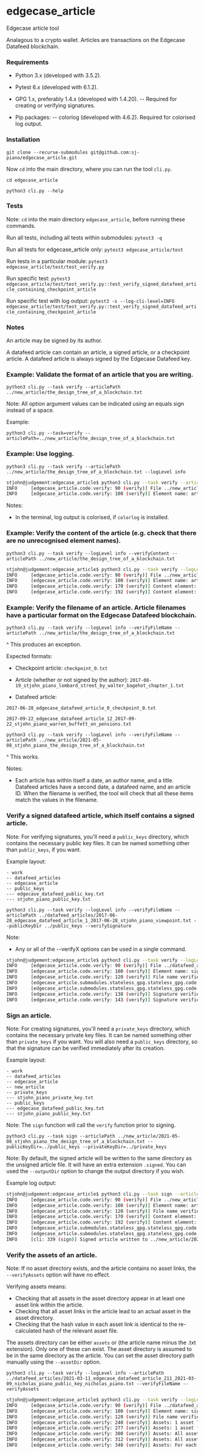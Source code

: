 # edgecase_article

Edgecase article tool

Analagous to a crypto wallet. Articles are transactions on the Edgecase Datafeed blockchain.



### Requirements

- Python 3.x (developed with 3.5.2).

- Pytest 6.x (developed with 6.1.2).

- GPG 1.x, preferably 1.4.x (developed with 1.4.20).
-- Required for creating or verifying signatures.

- Pip packages:
-- colorlog (developed with 4.6.2). Required for colorised log output.



### Installation

```
git clone --recurse-submodules git@github.com:sj-piano/edgecase_article.git
```

Now ```cd``` into the main directory, where you can run the tool ```cli.py```.

```
cd edgecase_article

python3 cli.py --help
```


### Tests


Note: ```cd``` into the main directory ```edgecase_article```, before running these commands.


Run all tests, including all tests within submodules: 
```pytest3 -q```


Run all tests for edgecase_article only:
```pytest3 edgecase_article/test```


Run tests in a particular module:
```pytest3 edgecase_article/test/test_verify.py```


Run specific test:
```pytest3 edgecase_article/test/test_verify.py::test_verify_signed_datafeed_article_containing_checkpoint_article```


Run specific test with log output:
```pytest3 -s --log-cli-level=INFO edgecase_article/test/test_verify.py::test_verify_signed_datafeed_article_containing_checkpoint_article```




### Notes

An article may be signed by its author.

A datafeed article can contain an article, a signed article, or a checkpoint article. A datafeed article is always signed by the Edgecase Datafeed key.



### Example: Validate the format of an article that you are writing.

```
python3 cli.py --task verify --articlePath ../new_article/the_design_tree_of_a_blockchain.txt
```

Note: All option argument values can be indicated using an equals sign instead of a space.

Example:
```
python3 cli.py --task=verify --articlePath=../new_article/the_design_tree_of_a_blockchain.txt
```



### Example: Use logging.


```
python3 cli.py --task verify --articlePath ../new_article/the_design_tree_of_a_blockchain.txt --logLevel info
```

```bash
stjohn@judgement:edgecase_article$ python3 cli.py --task verify --articlePath ../new_article/the_design_tree_of_a_blockchain.txt --logLevel info
INFO     [edgecase_article.code.verify: 90 (verify)] File ../new_article/the_design_tree_of_a_blockchain.txt contains a valid Element.
INFO     [edgecase_article.code.verify: 100 (verify)] Element name: article
```

Notes:
- In the terminal, log output is colorised, if ```colorlog``` is installed.



### Example: Verify the content of the article (e.g. check that there are no unrecognised element names).

```
python3 cli.py --task verify --logLevel info --verifyContent --articlePath ../new_article/the_design_tree_of_a_blockchain.txt
```

```bash
stjohn@judgement:edgecase_article$ python3 cli.py --task verify --logLevel info --verifyContent --articlePath ../new_article/the_design_tree_of_a_blockchain.txt
INFO     [edgecase_article.code.verify: 90 (verify)] File ../new_article/the_design_tree_of_a_blockchain.txt contains a valid Element.
INFO     [edgecase_article.code.verify: 100 (verify)] Element name: article
INFO     [edgecase_article.code.verify: 170 (verify)] Content element: All descendant elements have permitted names.
INFO     [edgecase_article.code.verify: 192 (verify)] Content element: All descendant elements have been checked against the list of permitted tree structures.
```



### Example: Verify the filename of an article. Article filenames have a particular format on the Edgecase Datafeed blockchain.

```
python3 cli.py --task verify --logLevel info --verifyFileName --articlePath ../new_article/the_design_tree_of_a_blockchain.txt
```

^ This produces an exception.

Expected formats:

- Checkpoint article:
```checkpoint_0.txt```

- Article (whether or not signed by the author):
```2017-08-19_stjohn_piano_lombard_street_by_walter_bagehot_chapter_1.txt```

- Datafeed article:
```
2017-06-28_edgecase_datafeed_article_0_checkpoint_0.txt

2017-09-22_edgecase_datafeed_article_12_2017-09-22_stjohn_piano_warren_buffett_on_pensions.txt
```

```
python3 cli.py --task verify --logLevel info --verifyFileName --articlePath ../new_article/2021-05-08_stjohn_piano_the_design_tree_of_a_blockchain.txt
```

^ This works.

Notes:
- Each article has within itself a date, an author name, and a title. Datafeed articles have a second date, a datafeed name, and an article ID. When the filename is verified, the tool will check that all these items match the values in the filename. 



### Verify a signed datafeed article, which itself contains a signed article.

Note: For verifying signatures, you'll need a ```public_keys``` directory, which contains the necessary public key files. It can be named something other than ```public_keys```, if you want.

Example layout:
```
- work
-- datafeed_articles
-- edgecase_article
-- public_keys
--- edgecase_datafeed_public_key.txt
--- stjohn_piano_public_key.txt
```

```
python3 cli.py --task verify --logLevel info --verifyFileName --articlePath ../datafeed_articles/2017-06-28_edgecase_datafeed_article_1_2017-06-28_stjohn_piano_viewpoint.txt --publicKeyDir ../public_keys --verifySignature
```

Note:
- Any or all of the --verifyX options can be used in a single command.

```bash
stjohn@judgement:edgecase_article$ python3 cli.py --task verify --logLevel info --verifyFileName --articlePath ../datafeed_articles/2017-06-28_edgecase_datafeed_article_1_2017-06-28_stjohn_piano_viewpoint.txt --publicKeyDir ../public_keys --verifySignature
INFO     [edgecase_article.code.verify: 90 (verify)] File ../datafeed_articles/2017-06-28_edgecase_datafeed_article_1_2017-06-28_stjohn_piano_viewpoint.txt contains a valid Element.
INFO     [edgecase_article.code.verify: 100 (verify)] Element name: signed_datafeed_article
INFO     [edgecase_article.code.verify: 120 (verify)] File name verified for SignedDatafeedArticle
INFO     [edgecase_article.submodules.stateless_gpg.stateless_gpg.code.stateless_gpg: 141 (verify_signature)] GPG signature verified.
INFO     [edgecase_article.submodules.stateless_gpg.stateless_gpg.code.stateless_gpg: 141 (verify_signature)] GPG signature verified.
INFO     [edgecase_article.code.verify: 138 (verify)] Signature verified for internal SignedArticle
INFO     [edgecase_article.code.verify: 143 (verify)] Signature verified for SignedDatafeedArticle
```



### Sign an article.

Note: For creating signatures, you'll need a ```private_keys``` directory, which contains the necessary private key files. It can be named something other than ```private_keys``` if you want. You will also need a ```public_keys``` directory, so that the signature can be verified immediately after its creation.

Example layout:
```
- work
-- datafeed_articles
-- edgecase_article
-- new_article
-- private_keys
--- stjohn_piano_private_key.txt
-- public_keys
--- edgecase_datafeed_public_key.txt
--- stjohn_piano_public_key.txt
```

Note: The ```sign``` function will call the ```verify``` function prior to signing.

```
python3 cli.py --task sign --articlePath ../new_article/2021-05-08_stjohn_piano_the_design_tree_of_a_blockchain.txt --publicKeyDir=../public_keys --privateKeyDir=../private_keys
```

Note: By default, the signed article will be written to the same directory as the unsigned article file. It will have an extra extension ```.signed```. You can used the ```--outputDir``` option to change the output directory if you wish.

Example log output:
```bash
stjohn@judgement:edgecase_article$ python3 cli.py --task sign --articlePath ../new_article/2021-05-08_stjohn_piano_the_design_tree_of_a_blockchain.txt --publicKeyDir=../public_keys --privateKeyDir=../private_keys --logLevel info
INFO     [edgecase_article.code.verify: 90 (verify)] File ../new_article/2021-05-08_stjohn_piano_the_design_tree_of_a_blockchain.txt contains a valid Element.
INFO     [edgecase_article.code.verify: 100 (verify)] Element name: article
INFO     [edgecase_article.code.verify: 120 (verify)] File name verified for Article
INFO     [edgecase_article.code.verify: 170 (verify)] Content element: All descendant elements have permitted names.
INFO     [edgecase_article.code.verify: 192 (verify)] Content element: All descendant elements have been checked against the list of permitted tree structures.
INFO     [edgecase_article.submodules.stateless_gpg.stateless_gpg.code.stateless_gpg: 92 (make_signature)] GPG signature created.
INFO     [edgecase_article.submodules.stateless_gpg.stateless_gpg.code.stateless_gpg: 141 (verify_signature)] GPG signature verified.
INFO     [cli: 339 (sign)] Signed article written to ../new_article/2021-05-08_stjohn_piano_the_design_tree_of_a_blockchain.txt.signed
```



### Verify the assets of an article.

Note: If no asset directory exists, and the article contains no asset links, the ```--verifyAssets``` option will have no effect.

Verifying assets means:
- Checking that all assets in the asset directory appear in at least one asset link within the article.
- Checking that all asset links in the article lead to an actual asset in the asset directory.
- Checking that the hash value in each asset link is identical to the re-calculated hash of the relevant asset file.

The assets directory can be either ```assets``` or (the article name minus the .txt extension). Only one of these can exist. The asset directory is assumed to be in the same directory as the article. You can set the asset directory path manually using the ```--assetDir``` option.

```
python3 cli.py --task verify --logLevel info --articlePath ../datafeed_articles/2021-03-11_edgecase_datafeed_article_211_2021-03-09_nicholas_piano_public_key_nicholas_piano.txt --verifyFileName --verifyAssets
```

```bash
stjohn@judgement:edgecase_article$ python3 cli.py --task verify --logLevel info --articlePath ../datafeed_articles/2021-03-11_edgecase_datafeed_article_211_2021-03-09_nicholas_piano_public_key_nicholas_piano.txt --verifyFileName --verifyAssets
INFO     [edgecase_article.code.verify: 90 (verify)] File ../datafeed_articles/2021-03-11_edgecase_datafeed_article_211_2021-03-09_nicholas_piano_public_key_nicholas_piano.txt contains a valid Element.
INFO     [edgecase_article.code.verify: 100 (verify)] Element name: signed_datafeed_article
INFO     [edgecase_article.code.verify: 120 (verify)] File name verified for SignedDatafeedArticle
INFO     [edgecase_article.code.verify: 240 (verify)] Assets: 1 asset links found in article, containing 1 unique filenames.
INFO     [edgecase_article.code.verify: 277 (verify)] Assets: 1 asset files found in asset directory ('../datafeed_articles/2021-03-11_edgecase_datafeed_article_211_2021-03-09_nicholas_piano_public_key_nicholas_piano').
INFO     [edgecase_article.code.verify: 300 (verify)] Assets: All assets are linked at least once from the article.
INFO     [edgecase_article.code.verify: 312 (verify)] Assets: All asset links map to an asset in the asset directory.
INFO     [edgecase_article.code.verify: 348 (verify)] Assets: For each asset, the sha256 value has been re-calculated. All links to this asset contain the expected sha256 value.
```


